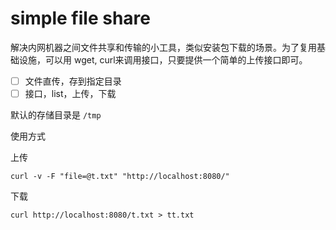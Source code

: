 simple file share
===========

解决内网机器之间文件共享和传输的小工具，类似安装包下载的场景。为了复用基础设施，可以用 wget, curl来调用接口，只要提供一个简单的上传接口即可。

* [ ] 文件直传，存到指定目录
* [ ] 接口，list，上传，下载

默认的存储目录是 `/tmp`

使用方式

上传
```
curl -v -F "file=@t.txt" "http://localhost:8080/"
```

下载
```
curl http://localhost:8080/t.txt > tt.txt
```

